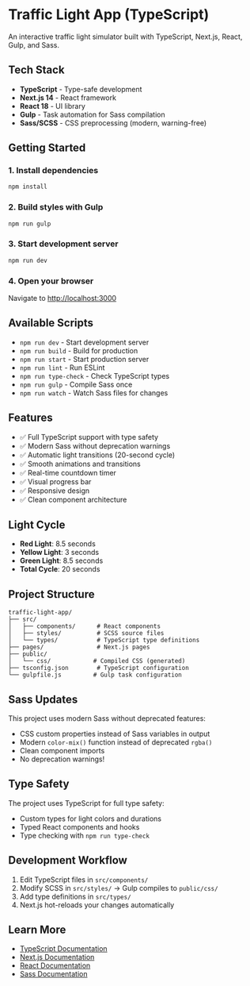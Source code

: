 # Traffic Light App (TypeScript)

An interactive traffic light simulator built with TypeScript, Next.js, React, Gulp, and Sass.

## Tech Stack

- **TypeScript** - Type-safe development
- **Next.js 14** - React framework
- **React 18** - UI library
- **Gulp** - Task automation for Sass compilation
- **Sass/SCSS** - CSS preprocessing (modern, warning-free)

## Getting Started

### 1. Install dependencies
```bash
npm install
```

### 2. Build styles with Gulp
```bash
npm run gulp
```

### 3. Start development server
```bash
npm run dev
```

### 4. Open your browser
Navigate to [http://localhost:3000](http://localhost:3000)

## Available Scripts

- `npm run dev` - Start development server
- `npm run build` - Build for production
- `npm run start` - Start production server
- `npm run lint` - Run ESLint
- `npm run type-check` - Check TypeScript types
- `npm run gulp` - Compile Sass once
- `npm run watch` - Watch Sass files for changes

## Features

- ✅ Full TypeScript support with type safety
- ✅ Modern Sass without deprecation warnings
- ✅ Automatic light transitions (20-second cycle)
- ✅ Smooth animations and transitions
- ✅ Real-time countdown timer
- ✅ Visual progress bar
- ✅ Responsive design
- ✅ Clean component architecture

## Light Cycle

- **Red Light**: 8.5 seconds
- **Yellow Light**: 3 seconds
- **Green Light**: 8.5 seconds
- **Total Cycle**: 20 seconds

## Project Structure

```
traffic-light-app/
├── src/
│   ├── components/      # React components
│   ├── styles/          # SCSS source files
│   └── types/           # TypeScript type definitions
├── pages/               # Next.js pages
├── public/
│   └── css/            # Compiled CSS (generated)
├── tsconfig.json        # TypeScript configuration
└── gulpfile.js         # Gulp task configuration
```

## Sass Updates

This project uses modern Sass without deprecated features:
- CSS custom properties instead of Sass variables in output
- Modern `color-mix()` function instead of deprecated `rgba()`
- Clean component imports
- No deprecation warnings!

## Type Safety

The project uses TypeScript for full type safety:
- Custom types for light colors and durations
- Typed React components and hooks
- Type checking with `npm run type-check`

## Development Workflow

1. Edit TypeScript files in `src/components/`
2. Modify SCSS in `src/styles/` → Gulp compiles to `public/css/`
3. Add type definitions in `src/types/`
4. Next.js hot-reloads your changes automatically

## Learn More

- [TypeScript Documentation](https://www.typescriptlang.org/docs/)
- [Next.js Documentation](https://nextjs.org/docs)
- [React Documentation](https://react.dev)
- [Sass Documentation](https://sass-lang.com/documentation/)
